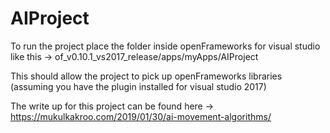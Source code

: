 # AIProject

To run the project place the folder inside openFrameworks for visual studio like this -> of_v0.10.1_vs2017_release/apps/myApps/AIProject

This should allow the project to pick up openFrameworks libraries (assuming you have the plugin installed for visual studio 2017) 

The write up for this project can be found here -> https://mukulkakroo.com/2019/01/30/ai-movement-algorithms/
